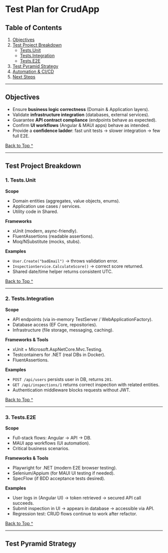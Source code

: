﻿# Test Plan for CrudApp

## Table of Contents
1. [Objectives](#objectives)  
2. [Test Project Breakdown](#test-project-breakdown)  
   - [Tests.Unit](#1-testsunit)  
   - [Tests.Integration](#2-testsintegration)  
   - [Tests.E2E](#3-testse2e)  
3. [Test Pyramid Strategy](#test-pyramid-strategy)  
4. [Automation & CI/CD](#automation--cicd)  
5. [Next Steps](#next-steps)  

---

## Objectives
- Ensure **business logic correctness** (Domain & Application layers).  
- Validate **infrastructure integration** (databases, external services).  
- Guarantee **API contract compliance** (endpoints behave as expected).  
- Confirm **UI workflows** (Angular & MAUI apps) behave as intended.  
- Provide a **confidence ladder**: fast unit tests → slower integration → few full E2E.  

[Back to Top ^](#test-plan-for-crudapp)

---

## Test Project Breakdown

### 1. Tests.Unit
**Scope**  
- Domain entities (aggregates, value objects, enums).  
- Application use cases / services.  
- Utility code in Shared.  

**Frameworks**  
- xUnit (modern, async-friendly).  
- FluentAssertions (readable assertions).  
- Moq/NSubstitute (mocks, stubs).  

**Examples**  
- `User.Create("badEmail")` → throws validation error.  
- `InspectionService.CalculateScore()` → correct score returned.  
- Shared date/time helper returns consistent UTC.  

[Back to Top ^](#test-plan-for-crudapp)

---

### 2. Tests.Integration
**Scope**  
- API endpoints (via in-memory TestServer / WebApplicationFactory).  
- Database access (EF Core, repositories).  
- Infrastructure (file storage, messaging, caching).  

**Frameworks & Tools**  
- xUnit + Microsoft.AspNetCore.Mvc.Testing.  
- Testcontainers for .NET (real DBs in Docker).  
- FluentAssertions.  

**Examples**  
- `POST /api/users` persists user in DB, returns `201`.  
- `GET /api/inspections/1` returns correct inspection with related entities.  
- Authentication middleware blocks requests without JWT.  

[Back to Top ^](#test-plan-for-crudapp)

---

### 3. Tests.E2E
**Scope**  
- Full-stack flows: Angular → API → DB.  
- MAUI app workflows (UI automation).  
- Critical business scenarios.  

**Frameworks & Tools**  
- Playwright for .NET (modern E2E browser testing).  
- Selenium/Appium (for MAUI UI testing if needed).  
- SpecFlow (if BDD acceptance tests desired).  

**Examples**  
- User logs in (Angular UI) → token retrieved → secured API call succeeds.  
- Submit inspection in UI → appears in database → accessible via API.  
- Regression test: CRUD flows continue to work after refactor.  

[Back to Top ^](#test-plan-for-crudapp)

---

## Test Pyramid Strategy
